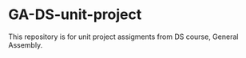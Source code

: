 # GA-DS-unit-project

This repository is for unit project assigments from DS course, General Assembly.
